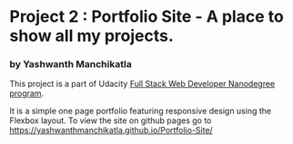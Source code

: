 # Project 2 : Portfolio Site - A place to show all my projects.
### by Yashwanth Manchikatla
This project is a part of Udacity [Full Stack Web Developer Nanodegree program](https://www.udacity.com/course/full-stack-web-developer-nanodegree--nd004).

It is a simple one page portfolio featuring responsive design using the Flexbox layout. 
To view the site on github pages go to https://yashwanthmanchikatla.github.io/Portfolio-Site/ 
